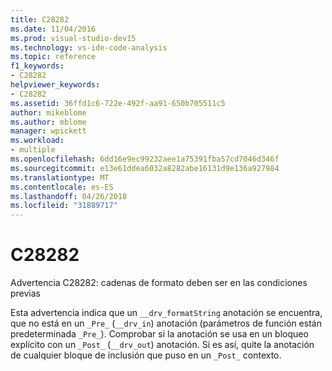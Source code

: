 ```yaml
---
title: C28282
ms.date: 11/04/2016
ms.prod: visual-studio-dev15
ms.technology: vs-ide-code-analysis
ms.topic: reference
f1_keywords:
- C28282
helpviewer_keywords:
- C28282
ms.assetid: 36ffd1c6-722e-492f-aa91-650b705511c5
author: mikeblome
ms.author: mblome
manager: wpickett
ms.workload:
- multiple
ms.openlocfilehash: 6dd16e9ec99232aee1a75391fba57cd7046d346f
ms.sourcegitcommit: e13e61ddea6032a8282abe16131d9e136a927984
ms.translationtype: MT
ms.contentlocale: es-ES
ms.lasthandoff: 04/26/2018
ms.locfileid: "31889717"
---
```

# <a name="c28282"></a>C28282
Advertencia C28282: cadenas de formato deben ser en las condiciones previas

 Esta advertencia indica que un `__drv_formatString` anotación se encuentra, que no está en un `_Pre_` (`__drv_in`) anotación (parámetros de función están predeterminada `_Pre_`). Comprobar si la anotación se usa en un bloqueo explícito con un `_Post_` (`__drv_out`) anotación. Si es así, quite la anotación de cualquier bloque de inclusión que puso en un `_Post_` contexto.